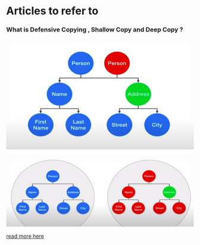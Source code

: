 # Articles to refer to

### What is Defensive Copying , Shallow Copy and Deep Copy ?

![Shallow copy](.gitbook/assets/image%20%288%29.png)

![Deep Copy](.gitbook/assets/image%20%289%29.png)

[read more here](https://itexpertsconsultant.wordpress.com/2015/06/11/what-is-defensive-copying-shallow-copy-and-deep-copy/)




